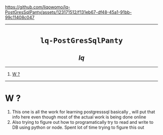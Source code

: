 


https://github.com/liqowomo/lq-PostGresSqlPanty/assets/123171512/f131eb67-df48-45a1-91bb-99c11408c047


----

<h1 align="center"><code>lq-PostGresSqlPanty</code></h1>
<h2 align="center"><i>lq</i></h2>

----
1. [W ?](#w-)

----

# W ?
1. This one is all the work for learning postgresssql basically , will put that info here even though most of the actual work is being done online 
2. Also trying to figure out how to programatically try to read and write to DB using python or node. Spent lot of time trying to figure this out




